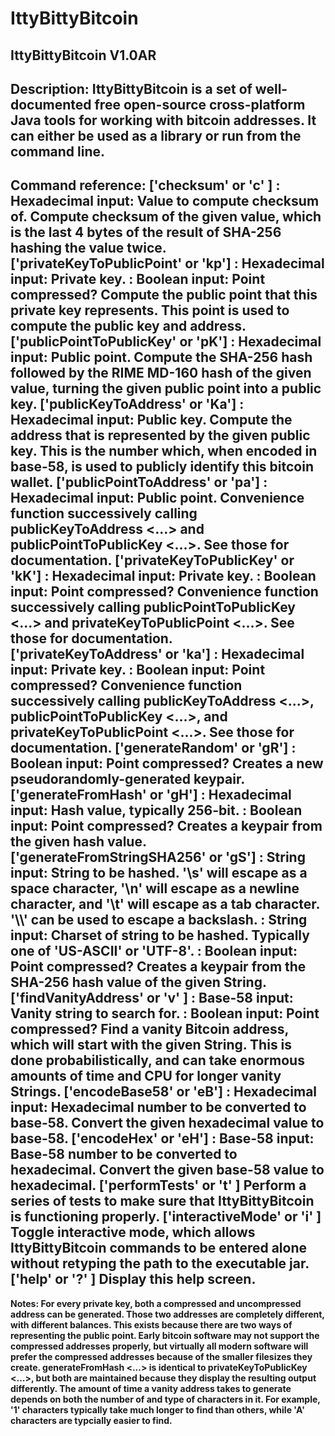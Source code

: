 # IttyBittyBitcoin
IttyBittyBitcoin V1.0AR
------------
Description: 
	IttyBittyBitcoin is a set of well-documented free open-source cross-platform Java tools for working with bitcoin addresses. It can either be used as a library or run from the command line.
------------
Command reference: 
['checksum'                 or 'c' ] <a>
    <a>: Hexadecimal input: Value to compute checksum of.
    Compute checksum of the given value, which is the last 4 bytes of the result of SHA-256 hashing the value twice.
['privateKeyToPublicPoint'  or 'kp'] <a> <b>
    <a>: Hexadecimal input: Private key.
    <b>: Boolean     input: Point compressed?
    Compute the public point that this private key represents. This point is used to compute the public key and address.
['publicPointToPublicKey'   or 'pK'] <a>
    <a>: Hexadecimal input: Public point.
    Compute the SHA-256 hash followed by the RIME MD-160 hash of the given value, turning the given public point into a public key.
['publicKeyToAddress'       or 'Ka'] <a>
    <a>: Hexadecimal input: Public key.
    Compute the address that is represented by the given public key. This is the number which, when encoded in base-58, is used to publicly identify this bitcoin wallet.
['publicPointToAddress'     or 'pa'] <a>
    <a>: Hexadecimal input: Public point.
    Convenience function successively calling publicKeyToAddress <...> and publicPointToPublicKey <...>. See those for documentation.
['privateKeyToPublicKey'    or 'kK'] <a> <b>
    <a>: Hexadecimal input: Private key.
    <b>: Boolean     input: Point compressed?
    Convenience function successively calling publicPointToPublicKey <...> and privateKeyToPublicPoint <...>. See those for documentation.
['privateKeyToAddress'      or 'ka'] <a> <b>
    <a>: Hexadecimal input: Private key.
    <b>: Boolean     input: Point compressed?
    Convenience function successively calling publicKeyToAddress <...>, publicPointToPublicKey <...>, and privateKeyToPublicPoint <...>. See those for documentation.
['generateRandom'           or 'gR'] <a>
    <a>: Boolean     input: Point compressed?
    Creates a new pseudorandomly-generated keypair.
['generateFromHash'         or 'gH'] <a> <b>
    <a>: Hexadecimal input: Hash value, typically 256-bit.
    <b>: Boolean     input: Point compressed?
    Creates a keypair from the given hash value.
['generateFromStringSHA256' or 'gS'] <a> <b> <c>
    <a>: String      input: String to be hashed. '\\s' will escape as a space character, '\\n' will escape as a newline character, and '\\t' will escape as a tab character. '\\\\' can be used to escape a backslash.
    <a>: String      input: Charset of string to be hashed. Typically one of 'US-ASCII' or 'UTF-8'.
    <c>: Boolean     input: Point compressed?
    Creates a keypair from the SHA-256 hash value of the given String.
['findVanityAddress'        or 'v' ] <a> <b>
    <a>: Base-58     input: Vanity string to search for.
    <b>: Boolean     input: Point compressed?
    Find a vanity Bitcoin address, which will start with the given String. This is done probabilistically, and can take enormous amounts of time and CPU for longer vanity Strings.
['encodeBase58'             or 'eB'] <a>
    <a>: Hexadecimal input: Hexadecimal number to be converted to base-58.
    Convert the given hexadecimal value to base-58.
['encodeHex'                or 'eH'] <a>
    <a>: Base-58     input: Base-58 number to be converted to hexadecimal.
    Convert the given base-58 value to hexadecimal.
['performTests'             or 't' ]
    Perform a series of tests to make sure that IttyBittyBitcoin is functioning properly.
['interactiveMode'          or 'i' ]
    Toggle interactive mode, which allows IttyBittyBitcoin commands to be entered alone without retyping the path to the executable jar.
['help'                     or '?' ]
    Display this help screen.
------------
Notes: 
    For every private key, both a compressed and uncompressed address can be generated. Those two addresses are completely different, with different balances. This exists because there are two ways of representing the public point. Early bitcoin software may not support the compressed addresses properly, but virtually all modern software will prefer the compressed addresses because of the smaller filesizes they create.
    generateFromHash <...> is identical to privateKeyToPublicKey <...>, but both are maintained because they display the resulting output differently.
    The amount of time a vanity address takes to generate depends on both the number of and type of characters in it. For example, '1' characters typically take much longer to find than others, while 'A' characters are typcially easier to find. 
